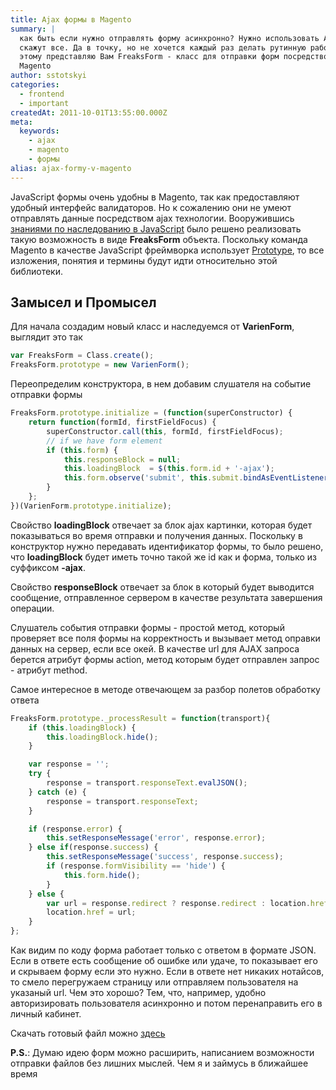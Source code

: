 ```yaml
---
title: Ajax формы в Magento
summary: |
  как быть если нужно отправлять форму асинхронно? Нужно использовать AJAX
  скажут все. Да в точку, но не хочется каждый раз делать рутинную работу. По
  этому представляю Вам FreaksForm - класс для отправки форм посредством AJAX в
  Magento
author: sstotskyi
categories:
  - frontend
  - important
createdAt: 2011-10-01T13:55:00.000Z
meta:
  keywords:
    - ajax
    - magento
    - формы
alias: ajax-formy-v-magento
---
```


JavaScript формы очень удобны в Magento, так как предоставляют удобный интерфейс валидаторов. Но к сожалению они не умеют отправлять данные посредством ajax технологии. Вооружившись [знаниями по наследованию в JavaScript](http://bonsaiden.github.com/JavaScript-Garden/ru/#object.prototype) было решено реализовать такую возможность в виде **FreaksForm** объекта. Поскольку команда Magento в качестве JavaScript фреймворка использует [Prototype](http://www.prototypejs.org/), то все изложения, понятия и термины будут идти относительно этой библиотеки.

## Замысел и Промысел

Для начала создадим новый класс и наследуемся от **VarienForm**, выглядит это так

```javascript
var FreaksForm = Class.create();
FreaksForm.prototype = new VarienForm();
```

Переопределим конструктора, в нем добавим слушателя на событие отправки формы

```javascript
FreaksForm.prototype.initialize = (function(superConstructor) {
    return function(formId, firstFieldFocus) {
        superConstructor.call(this, formId, firstFieldFocus);
        // if we have form element
        if (this.form) {
            this.responseBlock = null;
            this.loadingBlock  = $(this.form.id + '-ajax');
            this.form.observe('submit', this.submit.bindAsEventListener(this))
        }
    };
})(VarienForm.prototype.initialize);
```

Свойство **loadingBlock** отвечает за блок ajax картинки, которая будет показываться во время отправки и получения данных. Поскольку в конструктор нужно передавать идентификатор формы, то было решено, что **loadingBlock** будет иметь точно такой же id как и форма, только из суффиксом **\-ajax**.

Свойство **responseBlock** отвечает за блок в который будет выводится сообщение, отправленное сервером в качестве результата завершения операции.

Слушатель события отправки формы - простой метод, который проверяет все поля формы на корректность и вызывает метод оправки данных на сервер, если все окей. В качестве url для AJAX запроса берется атрибут формы action, метод которым будет отправлен запрос - атрибут method.

Самое интересное в методе отвечающем за разбор полетов обработку ответа

```javascript
FreaksForm.prototype._processResult = function(transport){
    if (this.loadingBlock) {
        this.loadingBlock.hide();
    }

    var response = '';
    try {
        response = transport.responseText.evalJSON();
    } catch (e) {
        response = transport.responseText;
    }

    if (response.error) {
        this.setResponseMessage('error', response.error);
    } else if(response.success) {
        this.setResponseMessage('success', response.success);
        if (response.formVisibility == 'hide') {
            this.form.hide();
        }
    } else {
        var url = response.redirect ? response.redirect : location.href;
        location.href = url;
    }
};
```

Как видим по коду форма работает только с ответом в формате JSON. Если в ответе есть сообщение об ошибке или удаче, то показывает его и скрываем форму если это нужно. Если в ответе нет никаких нотайсов, то смело перегружаем страницу или отправляем пользователя на указаный url. Чем это хорошо? Тем, что, например, удобно авторизировать пользователя асинхронно и потом перенаправить его в личный кабинет.

Скачать готовый файл можно [здесь](./freaks_form.js)

**P.S.**: Думаю идею форм можно расширить, написанием возможности отправки файлов без лишних мыслей. Чем я и займусь в ближайшее время